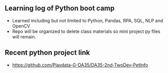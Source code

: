 ## Learning log of Python boot camp
- Learned including but not limited to Python, Pandas, RPA, SQL, NLP and OpenCV
- Repo will be organized to delete class materials so mini project py files will remain. 

## Recent python project link 
- https://github.com/Playdata-G-DA35/DA35-2nd-TwoDev-PetInfo
